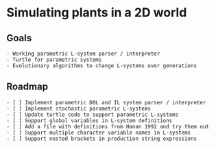 # Simulating plants in a 2D world

## Goals
    - Working parametric L-system parser / interpreter
    - Turtle for parametric systems
    - Evolutionary algorithms to change L-systems over generations

## Roadmap
    - [ ] Implement parametric D0L and IL system parser / interpreter
    - [ ] Implement stochastic parametric L-systems
    - [ ] Update turtle code to support parametric L-systems
    - [ ] Support global variables in L-system definitions
    - [ ] Add a file with definitions from Hanan 1992 and try them out
    - [ ] Support multiple character variable names in L-systems
    - [ ] Support nested brackets in production string expressions
